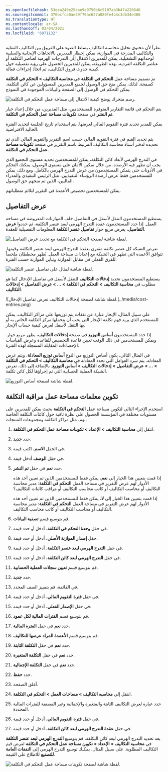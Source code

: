 ```yaml
---
ms.openlocfilehash: 53eea240e25aae9e9750b6c9107ab3b47a220846
ms.sourcegitcommit: 376bcfca0ae39f70ac627a080fe4b4c3db34e466
ms.translationtype: HT
ms.contentlocale: ar-SA
ms.lasthandoff: 03/04/2021
ms.locfileid: "6071132"
---
```

نظراً لأن محتوى تحليل محاسبة التكاليف يسلط الضوء على الفروق بين التكاليف الفعلية والتكاليف المدرجة في الموازنة، يمكن إخطار المديرين بالاتجاهات الإيجابية والسلبية لوحداتهم التشغيلية. يمكن للمديرين الانتقال إلى التدرجات الهرمية لعناصر التكلفة أو عناصر التكلفة الفردية. بهذه الطريقة، يمكن للمديرين الحصول على رؤية تفصيلية حول كيفية حدوث فروق التكاليف، ثم اتخاذ إجراءات فعالة.

تم تصميم مساحة عمل **التحكم في التكلفة** في **محاسبة التكاليف > التحكم في التكلفة** كصفحة. لذلك، يمكن منح حق الوصول لجميع المديرين المسؤولين عن كائن التكلفة. يمكن التحكم في الوصول إلى الصفحة والبيانات الموجودة في النموذج.

![رسم متحرك يوضح كيفية الانتقال إلى مساحة عمل التحكم في التكلفة.](../media/cost-accounting.gif)

يتم التحكم في قائمة التقارير المتوفرة للمستخدمين، مثل المديرين، من خلال إعداد خيار **تم النشر** في صفحة **تكوينات مساحة عمل التحكم في التكلفة**.

يمكن للمدير تحديد فترة التقويم المالي لعرضها. يتم استخدام تاريخ الجلسة لتحديد الفترة الحالية الافتراضية.

يتم تحديد القيم في فترة التقويم المالي حسب اسم التقرير والتقويم المالي الذي تم تحديده لدفتر أستاذ محاسبة التكاليف المرتبط باسم التقرير في صفحة **تكوينات مساحة عمل التحكم في التكلفة**.

في التدرج الهرمي لأبعاد كائن التكلفة، يمكن للمستخدمين تحديد مستوى التجميع الذي يجب أن تظهر فيه الأرصدة. من خلال تمكين الأمان على مستوى الوصول، يمكنك التحكم في الأذونات حتى يتمكن المستخدمون من عرض التدرج الهرمي بالكامل. ومع ذلك، يمكن للمستخدمين فقط عرض أرصدة الرؤساء التنفيذيين، مثل الرئيس التنفيذي والمدراء الماليين، الذين تم منحهم حق الوصول.

يمكن للمستخدمين تخصيص الأعمدة في التقرير لتلائم متطلباتهم.
  

## <a name="view-details"></a>عرض التفاصيل 

يستطيع المستخدمون التنقل لأسفل في التفاصيل خلف الموازنات المعروضة في مساحة العمل. إذا حدد المستخدمون عقدة التدرج الهرمي لبعد عنصر التكلفة، ثم حددوا **عرض التفاصيل**، يعرض مربع حوار **تفاصيل عنصر التكلفة** المعلومات التفصيلية للعقدة. 

![لقطة شاشة لصفحة التحكم في التكلفة مع تحديد عرض التفاصيل.](../media/cost-control2.png)

تعرض الشبكة كل عنصر تكلفة مقترن بعقدة التدرج الهرمي لبعد عنصر التكلفة وقيمها. تتوافق الأعمدة التي تظهر في الشبكة مع إعدادات مساحة العمل. يُظهر مخططان ملخصاً للفرق الفعلي في مقابل الموازنة وتباين الموازنة حسب الفترة.


![لقطة شاشة لمثال على تفاصيل عنصر التكلفة.](../media/view-details.png) 

يستطيع المستخدمون تحديد **إدخالات التكاليف** للتنقل لأسفل في تفاصيل الإدخال كما هو مطلوب في **محاسبة التكاليف > التحكم في التكلفة > ... > عرض التفاصيل > إدخالات التكاليف**.

 
![لقطة شاشة لصفحة إدخالات التكاليف تعرض تفاصيل الإدخال.(../media/cost-entries.png) 

على سبيل المثال، الإيجار عبارة عن نفقات يتم توزيعها على مراكز التكاليف. يمكن للمستخدم الذي يريد فهم تكلفة الإيجار التي يجب أن يتحملها مركز التكلفة الخاص به أو بها التنقل لأسفل لعرض كيفية حساب الإيجار.

إذا حدد المستخدمون **أساس التوزيع** في صفحة **إدخالات التكاليف**، يظهر مربع حوار. ويمكن للمستخدمين في ذلك الوقت تعيين قاعدة التخصيص للقاعدة وعرض القياسات الإحصاءات المقابلة المسجلة لهذه الفترة.

في المثال التالي، يكون أساس التوزيع من النوع **أساس توزيع المعادلة**، ويتم عرض المعادلة. يتم سرد العوامل التي تحدد المعادلة في **محاسبة التكاليف > التحكم في التكلفة > ... > عرض التفاصيل > إدخالات التكاليف > أساس التوزيع**. بالإضافة إلى ذلك، تعرض الشبكة العملية الحسابية التي تم إجراؤها لكل كائن تكلفة.
 
![ لقطة شاشة لصفحة أساس التوزيع.](../media/allocation-base.png) 



## <a name="configure-cost-control-workspace-parameters"></a>تكوين معلمات مساحة عمل مراقبة التكلفة 

استخدم الإجراء التالي لتكوين مساحة عمل **التحكم في التكلفة** بحيث يمكن للمديرين على مستويات مختلفة في المؤسسة الحصول على نظرة ثاقبة حول كائنات التكلفة الخاصة بهم، مثل مراكز التكلفة ومجموعات المنتجات.

1.  انتقل إلى **محاسبة التكاليف > الإعداد > تكوينات مساحة عمل التحكم في التكلفة**.
2.  حدد **جديد**.
3.  في الحقل **الاسم**، اكتب قيمة‎.
4.  في حقل **الوصف** أدخل قيمة.
5.  حدد **نعم** في حقل **تم النشر**.

    إذا قمت بتعيين هذا الخيار إلى **نعم**، يمكن فقط للمستخدمين الذين تم تعيين أحد هذه الأدوار لهم عرض التقرير في مساحة العمل **التحكم في التكلفة**: مدير محاسبة التكاليف أو محاسب التكاليف أو كاتب محاسب التكاليف أو مراقب كائنات التكاليف؟ 

    إذا قمت بتعيين هذا الخيار إلى **لا**، يمكن فقط للمستخدمين الذين تم تعيين أحد هذه الأدوار لهم عرض التقرير في مساحة العمل **التحكم في التكلفة**: مدير محاسبة التكاليف أو محاسب التكاليف أو كاتب محاسب التكاليف.
6.  قم بتوسيع قسم **تصفية البيانات**.
7.  في حقل **وحدة التحكم في التكلفة**، أدخل أو حدد قيمة.
8.  حقل **إصدار الموازنة الأصلي**، أدخل أو حدد قيمة.
9.  في حقل **التدرج الهرمي لبعد عنصر التكلفة**، أدخل أو حدد قيمة.
10. في حقل **التدرج الهرمي لبعد كائن التكلفة**، أدخل أو حدد قيمة.
11. قم بتوسيع قسم **تعيين سجلات العملية الحسابية**.
12. حدد **جديد**.
13. في القائمة، قم بتمييز الصف المحدد.
14. في حقل **فترة التقويم المالي**، أدخل أو حدد قيمة.
15. في حقل **الإصدار الفعلي**، أدخل أو حدد قيمة.
16. قم بتوسيع قسم **الفترات المالية لكل عمود**.
17. حدد **نعم** في حقل **الفترة المالية**.
18. قم بتوسيع قسم **الأعمدة المراد عرضها للتكاليف**.
19. حدد **نعم** في حقل **التكلفة الثابتة**.
20. حدد **نعم** في حقل **التكلفة المتغيرة**.
21. حدد **نعم** في حقل **التكلفة الإجمالية**.
22. حدد **حفظ**.
23. أغلق الصفحة.
24. انتقل إلى **محاسبه التكاليف > مساحات العمل > التحكم في التكلفة**.
25. حدد عبارة لعرض التكاليف الثابتة والمتغيرة والإجمالية وغير المصنفة للفترات المالية المحددة.
26. في حقل **فترة التقويم المالي**، أدخل أو حدد قيمة.
27. في حقل **عقدة التدرج الهرمي لبعد كائن التكلفة**، أدخل أو حدد قيمة.

بعد تحديد التدرج الهرمي لبعد كائن التكلفة، قم بتوسيع **التدرج الهرمي لبعد عنصر التكلفة** في **محاسبة التكاليف > الإعداد > تكوين مساحة عمل التحكم في التكلفة** لعرض قيم التكاليف المطلوبة. على سبيل المثال، يمكنك توسيع التدرج الهرمي إلى **النفقات العامة للتصنيع** للاطلاع على القيمة.
 
![لقطة شاشة لصفحة تكوينات مساحة عمل التحكم في التكلفة.](../media/cost-control-workspace.png)  

